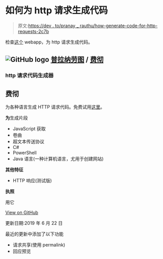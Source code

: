 # 如何为 http 请求生成代码

> 原文:[https://dev . to/pranay _ rauthu/how-generate-code-for-http-requests-2c7b](https://dev.to/pranay_rauthu/how-generate-code-for-http-requests-2c7b)

检查[这个](https://pranayrauthu.github.io/fetcher/) webapp，为 http 请求生成代码。

## ![GitHub logo](../Images/292a238c61c5611a7f4d07a21d9e8e0a.png) [普拉纳劳图](https://github.com/pranayrauthu) / [费彻](https://github.com/pranayrauthu/fetcher)

### http 请求代码生成器

<article class="markdown-body entry-content container-lg" itemprop="text">

# 费彻

为各种语言生成 HTTP 请求代码。免费试用[这里](https://pranayrauthu.github.io/fetcher/)。

**为**生成片段

*   JavaScript 获取
*   卷曲
*   超文本传送协议
*   C#
*   PowerShell
*   Java 语言(一种计算机语言，尤用于创建网站)

**其他特征**

*   HTTP 响应(测试版)

**执照**

用它

</article>

[View on GitHub](https://github.com/pranayrauthu/fetcher)

更新日期:2019 年 6 月 22 日

最近的更新中添加了以下功能

*   请求共享(使用 permalink)
*   回应预览